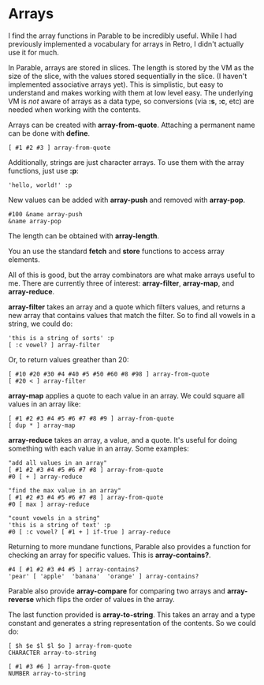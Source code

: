 # Arrays

I find the array functions in Parable to be incredibly useful. While I had previously implemented a vocabulary for arrays in Retro, I didn't actually use it for much.

In Parable, arrays are stored in slices. The length is stored by the VM as the size of the slice, with the values stored sequentially in the slice. (I haven't implemented associative arrays yet). This is simplistic, but easy to understand and makes working with them at low level easy. The underlying VM is *not* aware of arrays as a data type, so conversions (via **:s**, **:c**, etc) are needed when working with the contents.

Arrays can be created with **array-from-quote**. Attaching a permanent name can be done with **define**.

    [ #1 #2 #3 ] array-from-quote

Additionally, strings are just character arrays. To use them with the array functions, just use **:p**:

    'hello, world!' :p

New values can be added with **array-push** and removed with **array-pop**.

    #100 &name array-push
    &name array-pop

The length can be obtained with **array-length**.

You an use the standard **fetch** and **store** functions to access array elements.

All of this is good, but the array combinators are what make arrays useful to me. There are currently three of interest: **array-filter**, **array-map**, and **array-reduce**.

**array-filter** takes an array and a quote which filters values, and returns a new array that contains values that match the filter. So to find all vowels in a string, we could do:

    'this is a string of sorts' :p
    [ :c vowel? ] array-filter

Or, to return values greather than 20:

    [ #10 #20 #30 #4 #40 #5 #50 #60 #8 #98 ] array-from-quote
    [ #20 < ] array-filter

**array-map** applies a quote to each value in an array. We could square all values in an array like:

    [ #1 #2 #3 #4 #5 #6 #7 #8 #9 ] array-from-quote
    [ dup * ] array-map

**array-reduce** takes an array, a value, and a quote. It's useful for doing something with each value in an array. Some examples:

    "add all values in an array"
    [ #1 #2 #3 #4 #5 #6 #7 #8 ] array-from-quote
    #0 [ + ] array-reduce
    
    "find the max value in an array"
    [ #1 #2 #3 #4 #5 #6 #7 #8 ] array-from-quote
    #0 [ max ] array-reduce
    
    "count vowels in a string"
    'this is a string of text' :p
    #0 [ :c vowel? [ #1 + ] if-true ] array-reduce

Returning to more mundane functions, Parable also provides a function for checking an array for specific values. This is **array-contains?**.

    #4 [ #1 #2 #3 #4 #5 ] array-contains?
    'pear' [ 'apple'  'banana'  'orange' ] array-contains?

Parable also provide **array-compare** for comparing two arrays and **array-reverse** which flips the order of values in the array.

The last function provided is **array-to-string**. This takes an array and a type constant and generates a string representation of the contents. So we could do:

    [ $h $e $l $l $o ] array-from-quote
    CHARACTER array-to-string
    
    [ #1 #3 #6 ] array-from-quote
    NUMBER array-to-string
